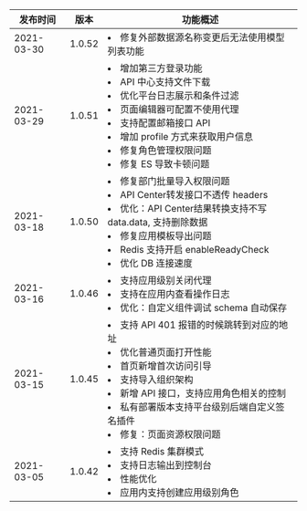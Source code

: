 | 发布时间   | 版本   | 功能概述                                                                                                                                                                                                                                                                  |
| ---------- | ------ | ------------------------------------------------------------------------------------------------------------------------------------------------------------------------------------------------------------------------------------------------------------------------- |
| 2021-03-30 | 1.0.52 | <li>修复外部数据源名称变更后无法使用模型列表功能</li> |   
| 2021-03-29 | 1.0.51 | <li>增加第三方登录功能</li> <li>API 中心支持文件下载</li> <li>优化平台日志展示和条件过滤</li> <li>页面编辑器可配置不使用代理</li> <li>支持配置邮箱接口 API</li> <li>增加 profile 方式来获取用户信息</li> <li>修复角色管理权限问题</li>  <li>修复 ES 导致卡顿问题</li> |     
| 2021-03-18 | 1.0.50 | <li>修复部门批量导入权限问题</li> <li>API Center转发接口不透传 headers</li> <li>优化：API Center结果转换支持不写  data.data, 支持删除数据</li> <li>修复应用模板导出问题</li> <li>Redis 支持开启 enableReadyCheck </li> <li>优化 DB 连接速度</li>                                          
| 2021-03-16 | 1.0.46 | <li>支持应用级别关闭代理</li> <li>支持在应用内查看操作日志</li> <li>优化：自定义组件调试 schema 自动保存</li>                                                                                                                                                             |
| 2021-03-15 | 1.0.45 | <li>支持 API 401 报错的时候跳转到对应的地址</li> <li>优化普通页面打开性能</li> <li>首页新增首次访问引导</li> <li>支持导入组织架构</li> <li>新增 API 接口，支持应用角色相关的控制</li> <li>私有部署版本支持平台级别后端自定义签名插件</li> <li>修复：页面资源权限问题</li> |
| 2021-03-05 | 1.0.42 | <li>支持 Redis 集群模式</li> <li>支持日志输出到控制台</li> <li>性能优化</li> <li>应用内支持创建应用级别角色</li>                                                                                                                                                          |
